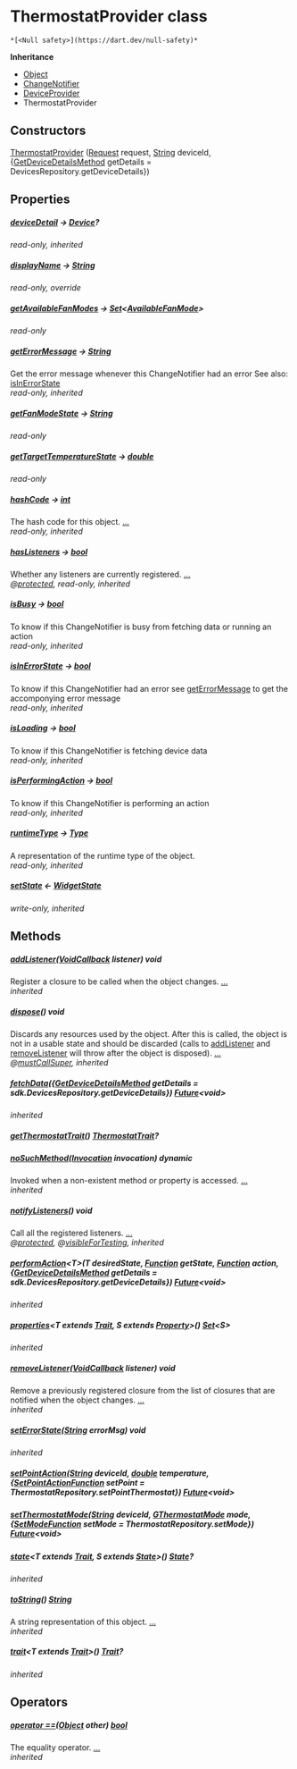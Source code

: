 


# ThermostatProvider class






    *[<Null safety>](https://dart.dev/null-safety)*





**Inheritance**

- [Object](https://api.flutter.dev/flutter/dart-core/Object-class.html)
- [ChangeNotifier](https://api.flutter.dev/flutter/foundation/ChangeNotifier-class.html)
- [DeviceProvider](../providers_device_provider/DeviceProvider-class.md)
- ThermostatProvider






## Constructors

[ThermostatProvider](../providers_thermostat_provider/ThermostatProvider/ThermostatProvider.md) ([Request](https://yonomi.co/yonomi-sdk/Request-class.html) request, [String](https://api.flutter.dev/flutter/dart-core/String-class.html) deviceId, {[GetDeviceDetailsMethod](../providers_device_provider/GetDeviceDetailsMethod.md) getDetails = DevicesRepository.getDeviceDetails})

    


## Properties

##### [deviceDetail](../providers_device_provider/DeviceProvider/deviceDetail.md) &#8594; [Device](https://yonomi.co/yonomi-sdk/Device-class.html)?



   
_read-only, inherited_



##### [displayName](../providers_thermostat_provider/ThermostatProvider/displayName.md) &#8594; [String](https://api.flutter.dev/flutter/dart-core/String-class.html)



   
_read-only, override_



##### [getAvailableFanModes](../providers_thermostat_provider/ThermostatProvider/getAvailableFanModes.md) &#8594; [Set](https://api.flutter.dev/flutter/dart-core/Set-class.html)&lt;[AvailableFanMode](https://yonomi.co/yonomi-sdk/AvailableFanMode-class.html)>



   
_read-only_



##### [getErrorMessage](../providers_device_provider/DeviceProvider/getErrorMessage.md) &#8594; [String](https://api.flutter.dev/flutter/dart-core/String-class.html)



Get the error message whenever this ChangeNotifier had an error
See also: <a href="../providers_device_provider/DeviceProvider/isInErrorState.md">isInErrorState</a>   
_read-only, inherited_



##### [getFanModeState](../providers_thermostat_provider/ThermostatProvider/getFanModeState.md) &#8594; [String](https://api.flutter.dev/flutter/dart-core/String-class.html)



   
_read-only_



##### [getTargetTemperatureState](../providers_thermostat_provider/ThermostatProvider/getTargetTemperatureState.md) &#8594; [double](https://api.flutter.dev/flutter/dart-core/double-class.html)



   
_read-only_



##### [hashCode](https://api.flutter.dev/flutter/dart-core/Object/hashCode.html) &#8594; [int](https://api.flutter.dev/flutter/dart-core/int-class.html)



The hash code for this object. [...](https://api.flutter.dev/flutter/dart-core/Object/hashCode.html)  
_read-only, inherited_



##### [hasListeners](https://api.flutter.dev/flutter/foundation/ChangeNotifier/hasListeners.html) &#8594; [bool](https://api.flutter.dev/flutter/dart-core/bool-class.html)



Whether any listeners are currently registered. [...](https://api.flutter.dev/flutter/foundation/ChangeNotifier/hasListeners.html)  
_@[protected](https://pub.dev/documentation/meta/1.7.0/meta/protected-constant.html), read-only, inherited_



##### [isBusy](../providers_device_provider/DeviceProvider/isBusy.md) &#8594; [bool](https://api.flutter.dev/flutter/dart-core/bool-class.html)



To know if this ChangeNotifier is busy from fetching data or running an action   
_read-only, inherited_



##### [isInErrorState](../providers_device_provider/DeviceProvider/isInErrorState.md) &#8594; [bool](https://api.flutter.dev/flutter/dart-core/bool-class.html)



To know if this ChangeNotifier had an error
see <a href="../providers_device_provider/DeviceProvider/getErrorMessage.md">getErrorMessage</a> to get the accomponying error message   
_read-only, inherited_



##### [isLoading](../providers_device_provider/DeviceProvider/isLoading.md) &#8594; [bool](https://api.flutter.dev/flutter/dart-core/bool-class.html)



To know if this ChangeNotifier is fetching device data   
_read-only, inherited_



##### [isPerformingAction](../providers_device_provider/DeviceProvider/isPerformingAction.md) &#8594; [bool](https://api.flutter.dev/flutter/dart-core/bool-class.html)



To know if this ChangeNotifier is performing an action   
_read-only, inherited_



##### [runtimeType](https://api.flutter.dev/flutter/dart-core/Object/runtimeType.html) &#8594; [Type](https://api.flutter.dev/flutter/dart-core/Type-class.html)



A representation of the runtime type of the object.   
_read-only, inherited_



##### [setState](../providers_device_provider/DeviceProvider/setState.md) &#8592; [WidgetState](../providers_widget_state/WidgetState.md)



   
_write-only, inherited_




## Methods

##### [addListener](https://api.flutter.dev/flutter/foundation/ChangeNotifier/addListener.html)([VoidCallback](https://api.flutter.dev/flutter/dart-ui/VoidCallback.html) listener) void



Register a closure to be called when the object changes. [...](https://api.flutter.dev/flutter/foundation/ChangeNotifier/addListener.html)  
_inherited_



##### [dispose](https://api.flutter.dev/flutter/foundation/ChangeNotifier/dispose.html)() void



Discards any resources used by the object. After this is called, the
object is not in a usable state and should be discarded (calls to
<a href="https://api.flutter.dev/flutter/foundation/ChangeNotifier/addListener.html">addListener</a> and <a href="https://api.flutter.dev/flutter/foundation/ChangeNotifier/removeListener.html">removeListener</a> will throw after the object is
disposed). [...](https://api.flutter.dev/flutter/foundation/ChangeNotifier/dispose.html)  
_@[mustCallSuper](https://pub.dev/documentation/meta/1.7.0/meta/mustCallSuper-constant.html), inherited_



##### [fetchData](../providers_device_provider/DeviceProvider/fetchData.md)({[GetDeviceDetailsMethod](../providers_device_provider/GetDeviceDetailsMethod.md) getDetails = sdk.DevicesRepository.getDeviceDetails}) [Future](https://api.flutter.dev/flutter/dart-async/Future-class.html)&lt;void>



   
_inherited_



##### [getThermostatTrait](../providers_thermostat_provider/ThermostatProvider/getThermostatTrait.md)() [ThermostatTrait](https://yonomi.co/yonomi-sdk/ThermostatTrait-class.html)?



   




##### [noSuchMethod](https://api.flutter.dev/flutter/dart-core/Object/noSuchMethod.html)([Invocation](https://api.flutter.dev/flutter/dart-core/Invocation-class.html) invocation) dynamic



Invoked when a non-existent method or property is accessed. [...](https://api.flutter.dev/flutter/dart-core/Object/noSuchMethod.html)  
_inherited_



##### [notifyListeners](https://api.flutter.dev/flutter/foundation/ChangeNotifier/notifyListeners.html)() void



Call all the registered listeners. [...](https://api.flutter.dev/flutter/foundation/ChangeNotifier/notifyListeners.html)  
_@[protected](https://pub.dev/documentation/meta/1.7.0/meta/protected-constant.html), @[visibleForTesting](https://pub.dev/documentation/meta/1.7.0/meta/visibleForTesting-constant.html), inherited_



##### [performAction](../providers_device_provider/DeviceProvider/performAction.md)&lt;T>(T desiredState, [Function](https://api.flutter.dev/flutter/dart-core/Function-class.html) getState, [Function](https://api.flutter.dev/flutter/dart-core/Function-class.html) action, {[GetDeviceDetailsMethod](../providers_device_provider/GetDeviceDetailsMethod.md) getDetails = sdk.DevicesRepository.getDeviceDetails}) [Future](https://api.flutter.dev/flutter/dart-async/Future-class.html)&lt;void>



   
_inherited_



##### [properties](../providers_device_provider/DeviceProvider/properties.md)&lt;T extends [Trait](https://yonomi.co/yonomi-sdk/Trait-class.html), S extends [Property](https://yonomi.co/yonomi-sdk/Property-class.html)>() [Set](https://api.flutter.dev/flutter/dart-core/Set-class.html)&lt;S>



   
_inherited_



##### [removeListener](https://api.flutter.dev/flutter/foundation/ChangeNotifier/removeListener.html)([VoidCallback](https://api.flutter.dev/flutter/dart-ui/VoidCallback.html) listener) void



Remove a previously registered closure from the list of closures that are
notified when the object changes. [...](https://api.flutter.dev/flutter/foundation/ChangeNotifier/removeListener.html)  
_inherited_



##### [setErrorState](../providers_device_provider/DeviceProvider/setErrorState.md)([String](https://api.flutter.dev/flutter/dart-core/String-class.html) errorMsg) void



   
_inherited_



##### [setPointAction](../providers_thermostat_provider/ThermostatProvider/setPointAction.md)([String](https://api.flutter.dev/flutter/dart-core/String-class.html) deviceId, [double](https://api.flutter.dev/flutter/dart-core/double-class.html) temperature, {[SetPointActionFunction](../providers_thermostat_provider/SetPointActionFunction.md) setPoint = ThermostatRepository.setPointThermostat}) [Future](https://api.flutter.dev/flutter/dart-async/Future-class.html)&lt;void>



   




##### [setThermostatMode](../providers_thermostat_provider/ThermostatProvider/setThermostatMode.md)([String](https://api.flutter.dev/flutter/dart-core/String-class.html) deviceId, [GThermostatMode](https://yonomi.co/third_party_yonomi_graphql_schema_schema.docs.schema.gql/GThermostatMode-class.html) mode, {[SetModeFunction](../providers_thermostat_provider/SetModeFunction.md) setMode = ThermostatRepository.setMode}) [Future](https://api.flutter.dev/flutter/dart-async/Future-class.html)&lt;void>



   




##### [state](../providers_device_provider/DeviceProvider/state.md)&lt;T extends [Trait](https://yonomi.co/yonomi-sdk/Trait-class.html), S extends [State](https://yonomi.co/yonomi-sdk/State-class.html)>() [State](https://yonomi.co/yonomi-sdk/State-class.html)?



   
_inherited_



##### [toString](https://api.flutter.dev/flutter/dart-core/Object/toString.html)() [String](https://api.flutter.dev/flutter/dart-core/String-class.html)



A string representation of this object. [...](https://api.flutter.dev/flutter/dart-core/Object/toString.html)  
_inherited_



##### [trait](../providers_device_provider/DeviceProvider/trait.md)&lt;T extends [Trait](https://yonomi.co/yonomi-sdk/Trait-class.html)>() [Trait](https://yonomi.co/yonomi-sdk/Trait-class.html)?



   
_inherited_




## Operators

##### [operator ==](https://api.flutter.dev/flutter/dart-core/Object/operator_equals.html)([Object](https://api.flutter.dev/flutter/dart-core/Object-class.html) other) [bool](https://api.flutter.dev/flutter/dart-core/bool-class.html)



The equality operator. [...](https://api.flutter.dev/flutter/dart-core/Object/operator_equals.html)  
_inherited_











